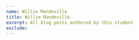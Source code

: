 ```yaml
---
name: Willie Mandeville
title: Willie Mandeville
excerpt: All blog posts authored by this student
exclude:
---
```

